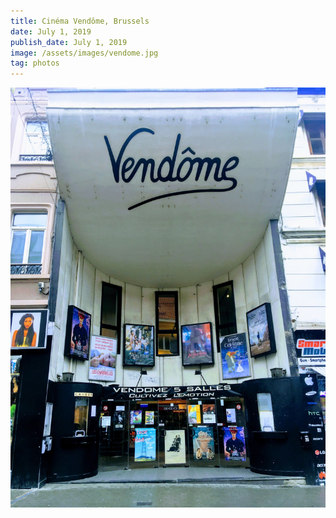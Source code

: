 ```yaml
---
title: Cinéma Vendôme, Brussels
date: July 1, 2019
publish_date: July 1, 2019
image: /assets/images/vendome.jpg
tag: photos
---
```


![image](/assets/images/vendome.jpg)
